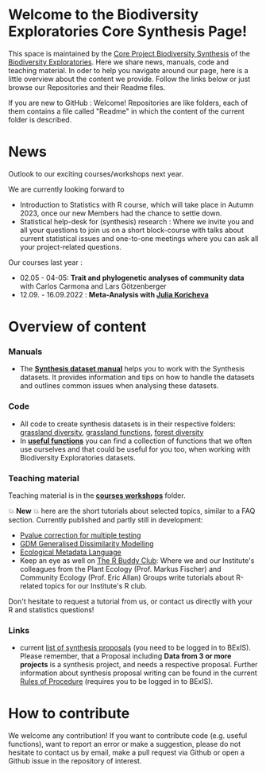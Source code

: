# Welcome to the Biodiversity Exploratories Core Synthesis Page!
This space is maintained by the [Core Project Biodiversity Synthesis](https://www.biodiversity-exploratories.de/en/projects/core-project-10-biodiversity-synthesis/) of the [Biodiversity Exploratories](https://www.biodiversity-exploratories.de/en/). Here we share news, manuals, code and teaching material. In oder to help you navigate around our page, here is a little overview about the content we provide. Follow the links below or just browse our Repositories and their Readme files. 

If you are new to GitHub : Welcome! Repositories are like folders, each of them contains a file called "Readme" in which the content of the current folder is described.

# News
Outlook to our exciting courses/workshops next year.

We are currently looking forward to 
- Introduction to Statistics with R course, which will take place in Autumn 2023, once our new Members had the chance to settle down.
- Statistical help-desk for (synthesis) research : Where we invite you and all your questions to join us on a short block-course with talks about current statistical issues and one-to-one meetings where you can ask all your project-related questions.

Our courses last year :
- 02.05 - 04-05: **Trait and phylogenetic analyses of community data** with Carlos Carmona and Lars Götzenberger
- 12.09. - 16.09.2022 : **Meta-Analysis with [Julia Koricheva](https://pure.royalholloway.ac.uk/portal/en/persons/julia-koricheva(ab83b389-7258-48fd-8560-0c8de7b6c94a).html)**


# Overview of content
### Manuals
- The [**Synthesis dataset manual**](https://github.com/biodiversity-exploratories-synthesis/Synthesis_dataset_manual/blob/main/Synthesis%20datasets%20%20How%20to%20use.md) helps you to work with the Synthesis datasets. It  provides information and tips on how to handle the datasets and outlines common issues when analysing these datasets.

### Code
- All code to create synthesis datasets is in their respective folders: [grassland diversity](https://github.com/biodiversity-exploratories-synthesis/Synthesis_dataset_diversity_grassland), [grassland functions](https://github.com/biodiversity-exploratories-synthesis/Synthesis_dataset_functions_grassland), [forest diversity](https://github.com/biodiversity-exploratories-synthesis/Synthesis_dataset_diversity_forest)
- In [**useful functions**](https://github.com/biodiversity-exploratories-synthesis/Synthesis_useful_functions) you can find a collection of functions that we often use ourselves and that could be useful for you too, when working with Biodiversity Exploratories datasets. 

### Teaching material
Teaching material is in the [**courses workshops**](https://github.com/biodiversity-exploratories-synthesis/Synthesis_courses_workshops) folder.

:boom: **New** :boom: here are the short tutorials about selected topics, similar to a FAQ section. Currently published and partly still in development:
- [Pvalue correction for multiple testing](https://github.com/biodiversity-exploratories-synthesis/Synthesis_courses_workshops/blob/main/Tutorials/Pvalue_correction_multiple_testing.Rmd)
- [GDM Generalised Dissimilarity Modelling](https://github.com/biodiversity-exploratories-synthesis/Synthesis_courses_workshops/blob/main/Tutorials/Generalised_Dissimilarity_Modelling_GDM.Rmd)
- [Ecological Metadata Language](https://github.com/biodiversity-exploratories-synthesis/Synthesis_courses_workshops/blob/main/Tutorials/ecological_metadata_language.Rmd)
- Keep an eye as well on [The R Buddy Club](https://github.com/allanecology/R-buddies-course): Where we and our Institute's colleagues from the Plant Ecology (Prof. Markus Fischer) and Community Ecology (Prof. Eric Allan) Groups write tutorials about R-related topics for our Institute's R club.

Don't hesitate to request a tutorial from us, or contact us directly with your R and statistics questions!

### Links
- current [list of synthesis proposals](https://www.bexis.uni-jena.de/FMT/GeneralFiles/Show?viewTitle=General%20Documents&viewName=GeneralFiles&rootMenu=BeoInformation) (you need to be logged in to BExIS). Please remember, that a Proposal including **Data from 3 or more projects** is a synthesis project, and needs a respective proposal. Further information about synthesis proposal writing can be found in the current [Rules of Procedure](https://www.bexis.uni-jena.de/FMT/GeneralFiles/DownloadFile?path=FMT%5C%5CBeoInformation%5C%5CGeneralInformation%5C%5CBE-Gesch%C3%A4ftsordnung%20%28Rules%20of%20procedure%29_2021-02-19.pdf&mimeType=.pdf) (requires you to be logged in to BExIS). 

# How to contribute
We welcome any contribution! If you want to contribute code (e.g. useful functions), want to report an error or make a suggestion, please do not hesitate to contact us by email, make a pull request via Github or open a Github issue in the repository of interest.
